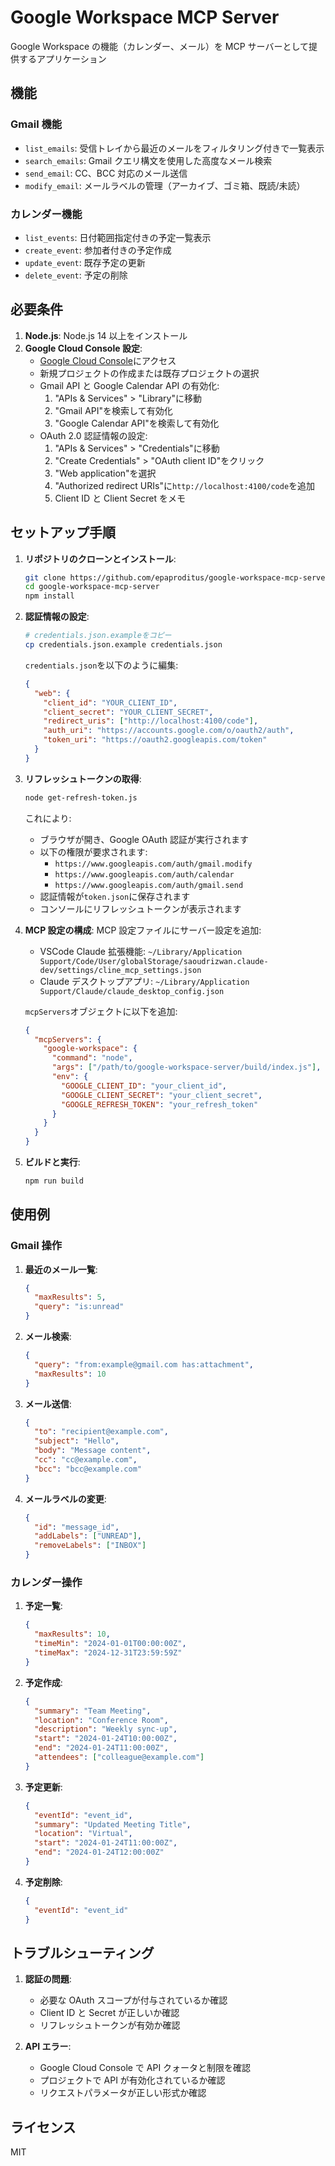 # Google Workspace MCP Server

Google Workspace の機能（カレンダー、メール）を MCP サーバーとして提供するアプリケーション

## 機能

### Gmail 機能

- `list_emails`: 受信トレイから最近のメールをフィルタリング付きで一覧表示
- `search_emails`: Gmail クエリ構文を使用した高度なメール検索
- `send_email`: CC、BCC 対応のメール送信
- `modify_email`: メールラベルの管理（アーカイブ、ゴミ箱、既読/未読）

### カレンダー機能

- `list_events`: 日付範囲指定付きの予定一覧表示
- `create_event`: 参加者付きの予定作成
- `update_event`: 既存予定の更新
- `delete_event`: 予定の削除

## 必要条件

1. **Node.js**: Node.js 14 以上をインストール
2. **Google Cloud Console 設定**:
   - [Google Cloud Console](https://console.cloud.google.com/)にアクセス
   - 新規プロジェクトの作成または既存プロジェクトの選択
   - Gmail API と Google Calendar API の有効化:
     1. "APIs & Services" > "Library"に移動
     2. "Gmail API"を検索して有効化
     3. "Google Calendar API"を検索して有効化
   - OAuth 2.0 認証情報の設定:
     1. "APIs & Services" > "Credentials"に移動
     2. "Create Credentials" > "OAuth client ID"をクリック
     3. "Web application"を選択
     4. "Authorized redirect URIs"に`http://localhost:4100/code`を追加
     5. Client ID と Client Secret をメモ

## セットアップ手順

1. **リポジトリのクローンとインストール**:

   ```bash
   git clone https://github.com/epaproditus/google-workspace-mcp-server.git
   cd google-workspace-mcp-server
   npm install
   ```

2. **認証情報の設定**:

   ```bash
   # credentials.json.exampleをコピー
   cp credentials.json.example credentials.json
   ```

   `credentials.json`を以下のように編集:

   ```json
   {
     "web": {
       "client_id": "YOUR_CLIENT_ID",
       "client_secret": "YOUR_CLIENT_SECRET",
       "redirect_uris": ["http://localhost:4100/code"],
       "auth_uri": "https://accounts.google.com/o/oauth2/auth",
       "token_uri": "https://oauth2.googleapis.com/token"
     }
   }
   ```

3. **リフレッシュトークンの取得**:

   ```bash
   node get-refresh-token.js
   ```

   これにより:

   - ブラウザが開き、Google OAuth 認証が実行されます
   - 以下の権限が要求されます:
     - `https://www.googleapis.com/auth/gmail.modify`
     - `https://www.googleapis.com/auth/calendar`
     - `https://www.googleapis.com/auth/gmail.send`
   - 認証情報が`token.json`に保存されます
   - コンソールにリフレッシュトークンが表示されます

4. **MCP 設定の構成**:
   MCP 設定ファイルにサーバー設定を追加:

   - VSCode Claude 拡張機能: `~/Library/Application Support/Code/User/globalStorage/saoudrizwan.claude-dev/settings/cline_mcp_settings.json`
   - Claude デスクトップアプリ: `~/Library/Application Support/Claude/claude_desktop_config.json`

   `mcpServers`オブジェクトに以下を追加:

   ```json
   {
     "mcpServers": {
       "google-workspace": {
         "command": "node",
         "args": ["/path/to/google-workspace-server/build/index.js"],
         "env": {
           "GOOGLE_CLIENT_ID": "your_client_id",
           "GOOGLE_CLIENT_SECRET": "your_client_secret",
           "GOOGLE_REFRESH_TOKEN": "your_refresh_token"
         }
       }
     }
   }
   ```

5. **ビルドと実行**:
   ```bash
   npm run build
   ```

## 使用例

### Gmail 操作

1. **最近のメール一覧**:

   ```json
   {
     "maxResults": 5,
     "query": "is:unread"
   }
   ```

2. **メール検索**:

   ```json
   {
     "query": "from:example@gmail.com has:attachment",
     "maxResults": 10
   }
   ```

3. **メール送信**:

   ```json
   {
     "to": "recipient@example.com",
     "subject": "Hello",
     "body": "Message content",
     "cc": "cc@example.com",
     "bcc": "bcc@example.com"
   }
   ```

4. **メールラベルの変更**:
   ```json
   {
     "id": "message_id",
     "addLabels": ["UNREAD"],
     "removeLabels": ["INBOX"]
   }
   ```

### カレンダー操作

1. **予定一覧**:

   ```json
   {
     "maxResults": 10,
     "timeMin": "2024-01-01T00:00:00Z",
     "timeMax": "2024-12-31T23:59:59Z"
   }
   ```

2. **予定作成**:

   ```json
   {
     "summary": "Team Meeting",
     "location": "Conference Room",
     "description": "Weekly sync-up",
     "start": "2024-01-24T10:00:00Z",
     "end": "2024-01-24T11:00:00Z",
     "attendees": ["colleague@example.com"]
   }
   ```

3. **予定更新**:

   ```json
   {
     "eventId": "event_id",
     "summary": "Updated Meeting Title",
     "location": "Virtual",
     "start": "2024-01-24T11:00:00Z",
     "end": "2024-01-24T12:00:00Z"
   }
   ```

4. **予定削除**:
   ```json
   {
     "eventId": "event_id"
   }
   ```

## トラブルシューティング

1. **認証の問題**:

   - 必要な OAuth スコープが付与されているか確認
   - Client ID と Secret が正しいか確認
   - リフレッシュトークンが有効か確認

2. **API エラー**:
   - Google Cloud Console で API クォータと制限を確認
   - プロジェクトで API が有効化されているか確認
   - リクエストパラメータが正しい形式か確認

## ライセンス

MIT
